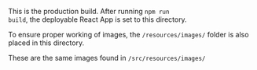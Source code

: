 This is the production build. After running <code>npm run build</code>, the deployable React App is set to this directory.<br />

To ensure proper working of images, the <code>/resources/images/</code> folder is also placed in this directory. <br />

These are the same images found in <code>/src/resources/images/</code>
